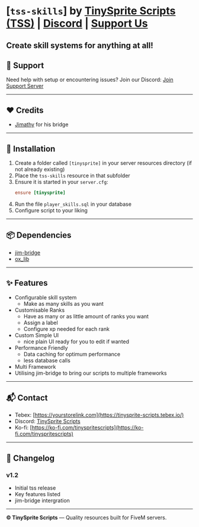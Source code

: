 # [`tss-skills`] by [TinySprite Scripts (TSS)](https://tinysprite-scripts.tebex.io/) | [Discord](https://discord.gg/ZMFfC54FdJ) | [Support Us](https://ko-fi.com/tinyspritescripts)

Create skill systems for anything at all!
---

## 🔧 Support
Need help with setup or encountering issues? Join our Discord: [Join Support Server](https://discord.gg/ZMFfC54FdJ)

---

## ❤️ Credits
- [Jimathy](https://discord.gg/xKgQZ6wZvS) for his bridge

---

## 🧰 Installation

1. Create a folder called `[tinysprite]` in your server resources directory (if not already existing)
2. Place the `tss-skills` resource in that subfolder
3. Ensure it is started in your `server.cfg`:
   ```cfg
   ensure [tinysprite]
   ```
4. Run the file `player_skills.sql` in your database
5. Configure script to your liking

---

## 📦 Dependencies
- [jim-bridge](https://github.com/jimathy/jim_bridge)
- [ox_lib](https://github.com/overextended/ox_lib)

---

## ✨ Features
- Configurable skill system
   - Make as many skills as you want
 - Customisable Ranks
   - Have as many or as little amount of ranks you want
   - Assign a label
   - Configure xp needed for each rank
 - Custom Simple UI
   - nice plain UI ready for you to edit if wanted
 - Performance Friendly
   - Data caching for optimum performance
   - less database calls
 - Multi Framework
  - Utilising jim-bridge to bring our scripts to multiple frameworks


---

## 📬 Contact

- Tebex: [https://yourstorelink.com](https://tinysprite-scripts.tebex.io/)
- Discord: [TinySprite Scripts](https://discord.gg/ZMFfC54FdJ)
- Ko-fi: [https://ko-fi.com/tinyspritescripts](https://ko-fi.com/tinyspritescripts)

---

## 🧾 Changelog

### v1.2
- Initial tss release
- Key features listed
- jim-bridge intergration

---

**© TinySprite Scripts** — Quality resources built for FiveM servers.